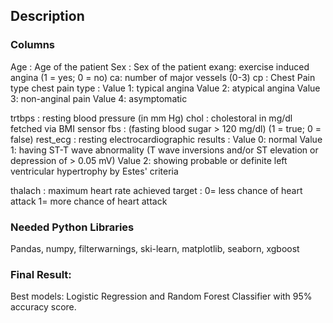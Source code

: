 ## Description

### Columns
Age : Age of the patient
Sex : Sex of the patient
exang: exercise induced angina (1 = yes; 0 = no)
ca: number of major vessels (0-3)
cp : Chest Pain type chest pain type :
    Value 1: typical angina
    Value 2: atypical angina
    Value 3: non-anginal pain
    Value 4: asymptomatic

trtbps : resting blood pressure (in mm Hg)
chol : cholestoral in mg/dl fetched via BMI sensor
fbs : (fasting blood sugar > 120 mg/dl) (1 = true; 0 = false)
rest_ecg : resting electrocardiographic results :
    Value 0: normal
    Value 1: having ST-T wave abnormality (T wave inversions and/or ST elevation or depression of > 0.05 mV)
    Value 2: showing probable or definite left ventricular hypertrophy by Estes' criteria

thalach : maximum heart rate achieved
target : 0= less chance of heart attack 1= more chance of heart attack

### Needed Python Libraries
Pandas, numpy, filterwarnings, ski-learn, matplotlib, seaborn, xgboost

### Final Result:
Best models: 
Logistic Regression and Random Forest Classifier with 95% accuracy score.
